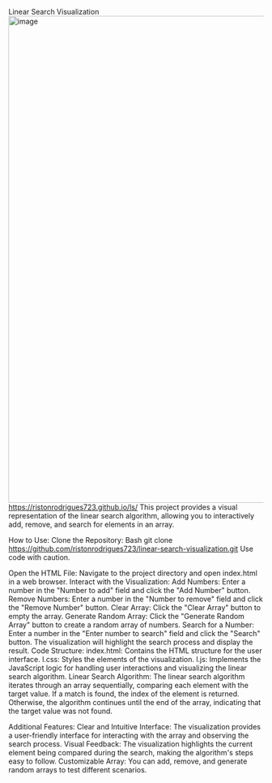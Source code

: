 Linear Search Visualization
<img width="960" alt="image" src="https://github.com/user-attachments/assets/965668ba-9c9f-4be7-b45d-e83a669a148b">
https://ristonrodrigues723.github.io/ls/
This project provides a visual representation of the linear search algorithm, allowing you to interactively add, remove, and search for elements in an array.

How to Use:
Clone the Repository:
Bash
git clone https://github.com/ristonrodrigues723/linear-search-visualization.git
Use code with caution.

Open the HTML File: Navigate to the project directory and open index.html in a web browser.
Interact with the Visualization:
Add Numbers: Enter a number in the "Number to add" field and click the "Add Number" button.
Remove Numbers: Enter a number in the "Number to remove" field and click the "Remove Number" button.
Clear Array: Click the "Clear Array" button to empty the array.
Generate Random Array: Click the "Generate Random Array" button to create a random array of numbers.
Search for a Number: Enter a number in the "Enter number to search" field and click the "Search" button. The visualization will highlight the search process and display the result.
Code Structure:
index.html: Contains the HTML structure for the user interface.
l.css: Styles the elements of the visualization.
l.js: Implements the JavaScript logic for handling user interactions and visualizing the linear search algorithm.
Linear Search Algorithm:
The linear search algorithm iterates through an array sequentially, comparing each element with the target value. If a match is found, the index of the element is returned. Otherwise, the algorithm continues until the end of the array, indicating that the target value was not found.

Additional Features:
Clear and Intuitive Interface: The visualization provides a user-friendly interface for interacting with the array and observing the search process.
Visual Feedback: The visualization highlights the current element being compared during the search, making the algorithm's steps easy to follow.
Customizable Array: You can add, remove, and generate random arrays to test different scenarios.
